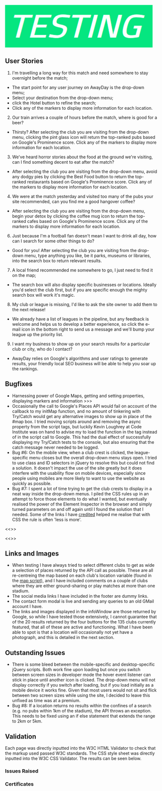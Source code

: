 <img src="images/site/testbar.PNG">

## User Stories

1. I'm travelling a long way for this match and need somewhere to stay overnight before the match;
 - The start point for any user journey on AwayDay is the drop-down menu;
 - Select your destination from the drop-down menu;
 - click the Hotel button to refine the search;
 - Click any of the markers to display more information for each location.

2. Our train arrives a couple of hours before the match, where is good for a beer?
 - Thirsty? After selecting the club you are visiting from the drop-down menu, clicking the pint glass icon will return the 
 top-ranked pubs based on Google's Prominence score. Click any of the markers to display more information for each location.

3. We've heard horror stories about the food at the ground we're visiting, can I find something decent to eat after the match?
 - After selecting the club you are visiting from the drop-down menu, avoid any dodgy pies by clicking the Best Food button to 
 return the top-ranked restaurants based on Google's Prominence score. Click any of the markers to display more information for 
 each location.

4. We were at the match yesterday and visited too many of the pubs your site recommended, can you find me a good hangover coffee?
 - After selecting the club you are visiting from the drop-down menu, begin your detox by clicking the coffee mug icon to return 
 the top-ranked cafes based on Google's Prominence score. Click any of the markers to display more information for each location.

6. Just because I'm a football fan doesn't mean I want to drink all day, how can I search for some other things to do?
 - Good for you! After selecting the club you are visiting from the drop-down menu, type anything you like, be it parks, museums 
 or libraries, into the search box to return relevant results.

7. A local friend recommended me somewhere to go, I just need to find it on the map;
 - The search box will also display specific businesses or locations. Ideally you'd select the club first, but if you are specific 
 enough the mighty search box will work it's magic.

8. My club or league is missing, I'd like to ask the site owner to add them to the next release!
 - We already have a list of leagues in the pipeline, but any feedback is welcome and helps us to develop a better experience, so 
 click the e-mail icon in the bottom right to send us a message and we'll bump your league up the priority list.

9. I want my business to show up on your search results for a particular club or city, who do I contact?
 - AwayDay relies on Google's algorithms and user ratings to generate results, your friendly local SEO business will be able to help 
 you soar up the rankings.


## Bugfixes

- Harnessing power of Google Maps, getting and setting properties, displaying markers and information >>>
- Occasionally the call to Google's Places API would fail on account of the callback to my initMap function, and no amount of 
tinkering with Try/Catch would get any alternative images to show up in place of the #map box. I tried moving scripts around 
and removing the async property from the script tags, but luckily Kevin Loughrey at Code Institute was on hand to advise my to
load the function in the <body> tag instead of in the script call to Google. This had the dual effect of successfully displaying
my Try/Catch tests to the console, but also ensuring that the catch message never needed to be logged. 
- Bug #6: On the mobile view, when a club crest is clicked, the league-specific menu closes but the overall drop-down menu stays open. 
I tried to use class and ID selectors in jQuery to resolve this but could not find a solution. It doesn't impact the use of the site 
greatly but it does interfere with the usability flow on mobile devices, especially since people using mobiles are more likely to 
want to use the website as quickly as possible.
- Bug #7: I spent a lot of time trying to get the club crests to display in a neat way inside the drop-down menus. I piled the CSS 
rules up in an attempt to force those elements to do what I wanted, but eventually realised the power of the Element Inspector
in the browser and simply turned parameters on and off again until I found the solution that I needed. Some of the links I
have [credited](README.md) helped me realise that with CSS the rule is often 'less is more'.

<<<Responsiveness grid here>>>

<<<Bugfix grid here>>>

## Links and Images

- When testing I have always tried to select different clubs to get as wide a selection of places returned by the API call
as possible. These are all re-centreing the map based on each club's location variable (found in the 
[map script](assets/scripts/map.js)), and I have included comments on a couple of clubs where they are either ground-sharing or 
play matches at more than one stadium.
- The social media links I have included in the footer are dummy links.
- The contact form modal is live and sending any queries to an old GMail account I have.
- The links and images displayed in the infoWindow are those returned by Google, so while I have tested those extensively, I cannot 
guarantee that of the 20 results returned by the four buttons for the 135 clubs currently featured, that all of these are active and 
functioning. What I have been able to spot is that a location will occasionally not yet have a photograph, and this is detailed in 
the next section.

## Outstanding Issues

- There is some bleed between the mobile-specific and desktop-specific jQuery scripts. Both work fine upon loading but 
once you switch between screen sizes in developer mode the hover event listener can stick in place until another icon is 
clicked. The drop-down menu will not display correctly if you switch after loading, but if you load initially as a mobile device 
it works fine. Given that most users would not sit and flick between two screen sizes while using the site, I decided to leave 
this unfixed as time was at a premium.
- Bug #8: If a location returns no results within the confines of a search (e.g. no pubs within 1km of the stadium), the API throws
an exception. This needs to be fixed using an if else statement that extends the range to 2km or 5km.

## Validation

Each page was directly inputted into the W3C HTML Validator to check that the markup used passed W3C standards. The CSS style 
sheet was directly inputted into the W3C CSS Validator. The results can be seen below.

### Issues Raised

### Certificates
